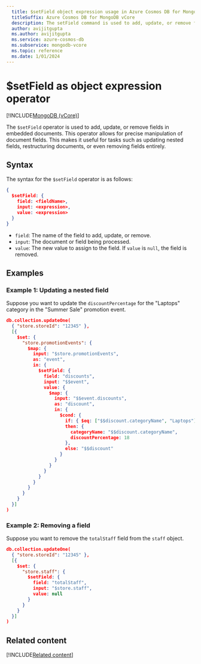 ```yaml
---
  title: $setField object expression usage in Azure Cosmos DB for MongoDB vCore
  titleSuffix: Azure Cosmos DB for MongoDB vCore
  description: The setField command is used to add, update, or remove fields in embedded documents.
  author: avijitgupta
  ms.author: avijitgupta
  ms.service: azure-cosmos-db
  ms.subservice: mongodb-vcore
  ms.topic: reference
  ms.date: 1/01/2024
---
```


# $setField as object expression operator

[!INCLUDE[MongoDB (vCore)](~/reusable-content/ce-skilling/azure/includes/cosmos-db/includes/appliesto-mongodb-vcore.md)]

The `$setField` operator is used to add, update, or remove fields in embedded documents. This operator allows for precise manipulation of document fields. This makes it useful for tasks such as updating nested fields, restructuring documents, or even removing fields entirely.

## Syntax

The syntax for the `$setField` operator is as follows:

```json
{
  $setField: {
    field: <fieldName>,
    input: <expression>,
    value: <expression>
  }
}
```

- `field`: The name of the field to add, update, or remove.
- `input`: The document or field being processed.
- `value`: The new value to assign to the field. If `value` is `null`, the field is removed.

## Examples

### Example 1: Updating a nested field

Suppose you want to update the `discountPercentage` for the "Laptops" category in the "Summer Sale" promotion event.

```json
db.collection.updateOne(
  { "store.storeId": "12345" },
  [{
    $set: {
      "store.promotionEvents": {
        $map: {
          input: "$store.promotionEvents",
          as: "event",
          in: {
            $setField: {
              field: "discounts",
              input: "$$event",
              value: {
                $map: {
                  input: "$$event.discounts",
                  as: "discount",
                  in: {
                    $cond: {
                      if: { $eq: ["$$discount.categoryName", "Laptops"] },
                      then: { 
                        categoryName: "$$discount.categoryName", 
                        discountPercentage: 18 
                      },
                      else: "$$discount"
                    }
                  }
                }
              }
            }
          }
        }
      }
    }
  }]
)
```

### Example 2: Removing a field

Suppose you want to remove the `totalStaff` field from the `staff` object.

```json
db.collection.updateOne(
  { "store.storeId": "12345" },
  [{
    $set: {
      "store.staff": {
        $setField: {
          field: "totalStaff",
          input: "$store.staff",
          value: null
        }
      }
    }
  }]
)
```

## Related content

[!INCLUDE[Related content](../includes/related-content.md)]
